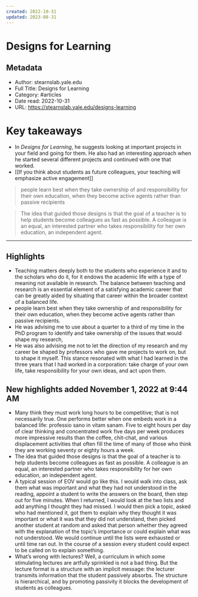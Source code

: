 ```yaml
---
created: 2022-10-31
updated: 2023-08-31
---
```

# Designs for Learning

## Metadata
- Author: stearnslab.yale.edu
- Full Title: Designs for Learning
- Category: #articles
- Date read: 2022-10-31
- URL: https://stearnslab.yale.edu/designs-learning
# Key takeaways
-  In *Designs for Learning*, he suggests looking at important projects in your field and going for them. He also had an interesting approach when he started several different projects and continued with one that worked.
- [[If you think about students as future colleagues, your teaching will emphasize active engagement]]

> people learn best when they take ownership of and responsibility for their own education, when they become active agents rather than passive recipients

> The idea that guided those designs is that the goal of a teacher is to help students become colleagues as fast as possible. A colleague is an equal, an interested partner who takes responsibility for her own education, an independent agent.

---

## Highlights
- Teaching matters deeply both to the students who experience it and to the scholars who do it, for it endows the academic life with a type of meaning not available in research. The balance between teaching and research is an essential element of a satisfying academic career that can be greatly aided by situating that career within the broader context of a balanced life.
- people learn best when they take ownership of and responsibility for their own education, when they become active agents rather than passive recipients.
- He was advising me to use about a quarter to a third of my time in the PhD program to identify and take ownership of the issues that would shape my research,
- He was also advising me not to let the direction of my research and my career be shaped by professors who gave me projects to work on, but to shape it myself. This stance resonated with what I had learned in the three years that I had worked in a corporation: take charge of your own life, take responsibility for your own ideas, and act upon them.
## New highlights added November 1, 2022 at 9:44 AM
- Many think they must work long hours to be competitive; that is not necessarily true. One performs better when one embeds work in a balanced life: professio sano in vitam sanam. Five to eight hours per day of clear thinking and concentrated work five days per week produces more impressive results than the coffee, chit-chat, and various displacement activities that often fill the time of many of those who think they are working seventy or eighty hours a week.
- The idea that guided those designs is that the goal of a teacher is to help students become colleagues as fast as possible. A colleague is an equal, an interested partner who takes responsibility for her own education, an independent agent.
- A typical session of EOV would go like this. I would walk into class, ask them what was important and what they had not understood in the reading, appoint a student to write the answers on the board, then step out for five minutes. When I returned, I would look at the two lists and add anything I thought they had missed. I would then pick a topic, asked who had mentioned it, got them to explain why they thought it was important or what it was that they did not understand, then picked another student at random and asked that person whether they agreed with the explanation of the topic’s importance or could explain what was not understood. We would continue until the lists were exhausted or until time ran out. In the course of a session every student could expect to be called on to explain something.
- What’s wrong with lectures? Well, a curriculum in which some stimulating lectures are artfully sprinkled is not a bad thing. But the lecture format is a structure with an implicit message: the lecturer transmits information that the student passively absorbs. The structure is hierarchical, and by promoting passivity it blocks the development of students as colleagues.

